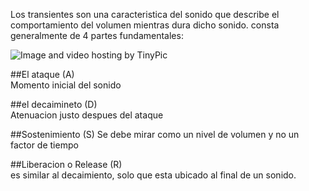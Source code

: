 Los transientes son una caracteristica del sonido que describe el comportamiento del volumen mientras dura dicho sonido.
consta generalmente de 4 partes fundamentales:

<img src="http://i61.tinypic.com/14buqf.png" border="0" alt="Image and video hosting by TinyPic"></a>

##El ataque (A)     
Momento inicial del sonido

##el decaimineto (D)  
Atenuacion justo despues del ataque

##Sostenimiento (S)
Se debe mirar como un nivel de volumen y no un factor de tiempo  

##Liberacion o Release (R)     
es similar al decaimiento, solo que esta ubicado al final de un sonido.

